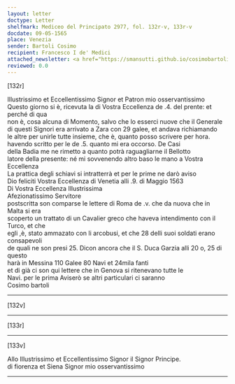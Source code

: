 ```yaml
---
layout: letter
doctype: Letter
shelfmark: Mediceo del Principato 2977, fol. 132r-v, 133r-v
docdate: 09-05-1565
place: Venezia
sender: Bartoli Cosimo
recipient: Francesco I de' Medici
attached_newsletter: <a href="https://smansutti.github.io/cosimobartoli/texts/3079_113/">3079_113</a>
reviewed: 0.0
---
```


[132r]  
  
  
Illustrissimo et Eccellentissimo Signor et Patron mio osservantissimo  
Questo giorno si è, ricevuta la di Vostra Eccellenza de .4. del prente: et perché di qua  
non è, cosa alcuna di Momento, salvo che lo esserci nuove che il Generale  
di questi Signori era arrivato a Zara con 29 galee, et andava richiamando  
le altre per unirle tutte insieme, che è, quanto posso scrivere per hora.  
havendo scritto per le de .5. quanto mi era occorso. De Casi  
della Badia me ne rimetto a quanto potrà raguagliarne il Bellotto  
latore della presente: né mi sovvenendo altro baso le mano a Vostra Eccellenza  
La prattica degli schiavi si intratterrà et per le prime ne darò aviso  
Dio feliciti Vostra Eccellenza di Venetia alli .9. di Maggio 1563  
Di Vostra Eccellenza Illustrissima  
Afezionatissimo Servitore  
postscritta son comparse le lettere di Roma de .v. che da nuova che in Malta si era  
scoperto un trattato di un Cavalier greco che haveva intendimento con il Turco, et che  
egli ,è, stato ammazato con li arcobusi, et che 28 delli suoi soldati erano consapevoli  
de quali ne son presi 25. Dicon ancora che il S. Duca Garzia alli 20 o, 25 di questo  
harà in Messina 110 Galee 80 Navi et 24mila fanti  
et di già ci son qui lettere che in Genova si ritenevano tutte le  
Navi. per le prima Aviserò se altri particulari ci saranno  
Cosimo bartoli  
  
---  

[132v]  
  
  
  
---  

[133r]  
  
  
  
---  

[133v]  
  
  
Allo Illustrissimo et Eccellentissimo Signor il Signor Principe.  
di fiorenza et Siena Signor mio osservantissimo  
  
---  

